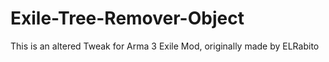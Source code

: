# Exile-Tree-Remover-Object
This is an altered Tweak for Arma 3 Exile Mod, originally made by ELRabito
